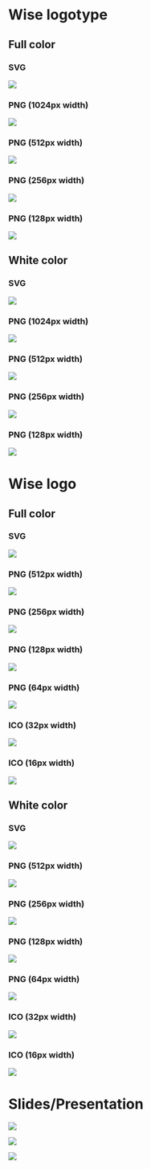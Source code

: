

# Wise logotype
## Full color

### SVG 
![](./wise-logotype-full-color.svg)

### PNG (1024px width)
![](./wise-logotype-full-color_1024.png)

### PNG (512px width)
![](./wise-logotype-full-color_512.png)

### PNG (256px width)
![](./wise-logotype-full-color_256.png)

### PNG (128px width)
![](./wise-logotype-full-color_128.png)

## White color

### SVG 
![](./wise-logotype-white-color.svg)

### PNG (1024px width)
![](./wise-logotype-white-color_1024.png)

### PNG (512px width)
![](./wise-logotype-white-color_512.png)

### PNG (256px width)
![](./wise-logotype-white-color_256.png)

### PNG (128px width)
![](./wise-logotype-white-color_128.png)


# Wise logo
## Full color

### SVG
![](./wise-logo-color.svg)

### PNG (512px width)
![](./wise-logo-color_512x512.png)

### PNG (256px width)
![](./wise-logo-color_256x256.png)

### PNG (128px width)
![](./wise-logo-color_128x128.png)

### PNG (64px width)
![](./wise-logo-color_64x64.png)

### ICO (32px width)
![](./wise-logo-color_32x32.ico)

### ICO (16px width)
![](./wise-logo-color_16x16.ico)

## White color

### SVG
![](./wise-logo-white.svg)

### PNG (512px width)
![](./wise-logo-white_512x512.png)

### PNG (256px width)
![](./wise-logo-white_256x256.png)

### PNG (128px width)
![](./wise-logo-white_128x128.png)

### PNG (64px width)
![](./wise-logo-white_64x64.png)

### ICO (32px width)
![](./wise-logo-white_32x32.ico)

### ICO (16px width)
![](./wise-logo-white_16x16.ico)


# Slides/Presentation

![](./wise%20presentation-01.png)

![](./wise%20presentation-02.png)

![](./wise%20presentation-03.png)
